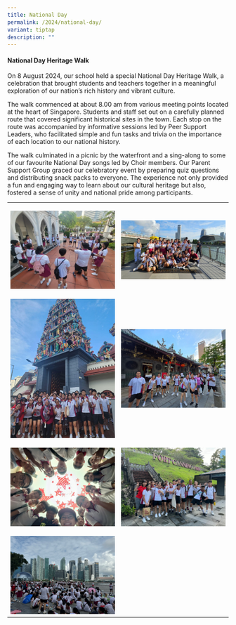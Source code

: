 ```yaml
---
title: National Day
permalink: /2024/national-day/
variant: tiptap
description: ""
---
```

<h4>National Day Heritage Walk</h4>
<p>On 8 August 2024, our school held a special National Day Heritage Walk,
a celebration that brought students and teachers together in a meaningful
exploration of our nation’s rich history and vibrant culture.</p>
<p>The walk commenced at about 8.00 am from various meeting points located
at the heart of Singapore. Students and staff set out on a carefully planned
route that covered significant historical sites in the town. Each stop
on the route was accompanied by informative sessions led by Peer Support
Leaders, who facilitated simple and fun tasks and trivia on the importance
of each location to our national history.</p>
<p>The walk culminated in a picnic by the waterfront and a sing-along to
some of our favourite National Day songs led by Choir members. Our Parent
Support Group graced our celebratory event by preparing quiz questions
and distributing snack packs to everyone. The experience not only provided
a fun and engaging way to learn about our cultural heritage but also, fostered
a sense of unity and national pride among participants.</p>
<table style="minWidth: 50px">
<colgroup>
<col>
<col>
</colgroup>
<tbody>
<tr>
<th rowspan="1" colspan="1">
<p></p>
<div class="isomer-image-wrapper">
<img style="width: 100%" height="auto" width="100%" alt="" src="/images/Events/2024/nd01.jpg">
</div>
</th>
<th rowspan="1" colspan="1">
<p></p>
<div class="isomer-image-wrapper">
<img style="width: 100%" height="auto" width="100%" alt="" src="/images/Events/2024/nd02.jpg">
</div>
</th>
</tr>
<tr>
<td rowspan="1" colspan="1">
<p></p>
<div class="isomer-image-wrapper">
<img style="width: 100%" height="auto" width="100%" alt="" src="/images/Events/2024/nd03.jpg">
</div>
</td>
<td rowspan="1" colspan="1">
<p></p>
<div class="isomer-image-wrapper">
<img style="width: 100%" height="auto" width="100%" alt="" src="/images/Events/2024/nd04.jpg">
</div>
</td>
</tr>
<tr>
<td rowspan="1" colspan="1">
<p></p>
<div class="isomer-image-wrapper">
<img style="width: 100%" height="auto" width="100%" alt="" src="/images/Events/2024/nd05.jpg">
</div>
</td>
<td rowspan="1" colspan="1">
<p></p>
<div class="isomer-image-wrapper">
<img style="width: 100%" height="auto" width="100%" alt="" src="/images/Events/2024/nd06.jpg">
</div>
</td>
</tr>
<tr>
<td rowspan="1" colspan="1">
<p></p>
<div class="isomer-image-wrapper">
<img style="width: 100%" height="auto" width="100%" alt="" src="/images/Events/2024/nd07.jpg">
</div>
</td>
<td rowspan="1" colspan="1">
<p></p>
</td>
</tr>
</tbody>
</table>
<p></p>